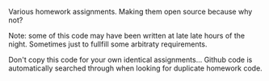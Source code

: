 Various homework assignments. Making them open source because why not?

Note: some of this code may have been written at late late hours of the night. Sometimes just to fullfill some arbitraty requirements. 

Don't copy this code for your own identical assignments... Github code is automatically searched through when looking for duplicate homework code.
